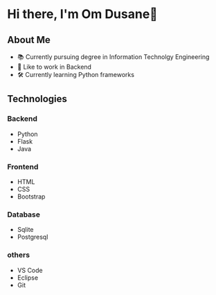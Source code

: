 # Hi there, I'm Om Dusane👋

## About Me

- 📚 Currently pursuing degree in Information Technolgy Engineering
-  🖤 Like to work in Backend
-  🛠 Currently learning Python frameworks

## Technologies

### Backend
- Python
- Flask
- Java

### Frontend
- HTML
- CSS
- Bootstrap

### Database
- Sqlite
- Postgresql

### others
- VS Code
- Eclipse
- Git



<!--
**omdusane/omdusane** is a ✨ _special_ ✨ repository because its `README.md` (this file) appears on your GitHub profile.

Here are some ideas to get you started:

- 🔭 I’m currently working on ...
- 🌱 I’m currently learning ...
- 👯 I’m looking to collaborate on ...
- 🤔 I’m looking for help with ...
- 💬 Ask me about ...
- 📫 How to reach me: omdusane8@gmail.com
- 😄 Pronouns: ...
- ⚡ Fun fact: ...
-->
